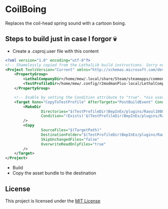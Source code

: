 # CoilBoing
Replaces the coil-head spring sound with a cartoon boing.

## Steps to build just in case I forgor 💀

- Create a .csproj.user file with this content

```xml
<?xml version="1.0" encoding="utf-8"?>
<!-- Shamelessly copied from the LethalLib build instructions. Sorry not sorry -->
<Project ToolsVersion="Current" xmlns="http://schemas.microsoft.com/developer/msbuild/2003">
    <PropertyGroup>
        <LethalCompanyDir>/home/mew/.local/share/Steam/steamapps/common/</LethalCompanyDir>
        <TestProfileDir>/home/mew/.config/r2modmanPlus-local/LethalCompany/profiles/DevProfile/</TestProfileDir>
    </PropertyGroup>

    <!-- Enable by setting the Condition attribute to "true". *nix users should switch out `copy` for `cp`. -->
    <Target Name="CopyToTestProfile" AfterTargets="PostBuildEvent" Condition="true">
        <MakeDir
                Directories="$(TestProfileDir)BepInEx/plugins/Raoul1808-CoilBoing"
                Condition="!Exists('$(TestProfileDir)BepInEx/plugins/Raoul1808-CoilBoing')"
        />
        <Copy
                SourceFiles="$(TargetPath)"
                DestinationFolder="$(TestProfileDir)BepInEx/plugins/Raoul1808-CoilBoing"
                SkipUnchangedFiles="false"
                OverwriteReadOnlyFiles="true"
        />
    </Target>
</Project>
```

- Build
- Copy the asset bundle to the destination

## License

This project is licensed under the [MIT License](LICENSE)
